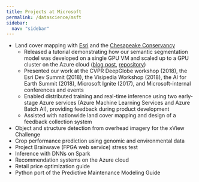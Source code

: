 ```yaml
---
title: Projects at Microsoft
permalink: /datascience/msft
sidebar:
  nav: "sidebar"
---
```


* Land cover mapping with <a href="https://www.esri.com">Esri</a> and the <a href="http://chesapeakeconservancy.org/">Chesapeake Conservancy</a>
    - Released a tutorial demonstrating how our semantic segmentation model was developed on a single GPU VM and scaled up to a GPU cluster on the Azure cloud ([blog post](https://blogs.technet.microsoft.com/machinelearning/2018/03/12/pixel-level-land-cover-classification-using-the-geo-ai-data-science-virtual-machine-and-batch-ai/), [repository](https://github.com/Azure/pixel_level_land_classification))
    - Presented our work at the CVPR DeepGlobe workshop (2018), the Esri Dev Summit (2018), the Visipedia Workshop (2018), the AI for Earth Summit (2018), Microsoft Ignite (2017), and Microsoft-internal conferences and events
    - Enabled distributed training and real-time inference using two early-stage Azure services (Azure Machine Learning Services and Azure Batch AI), providing feedback during product development
    - Assisted with nationwide land cover mapping and design of a feedback collection system
* Object and structure detection from overhead imagery for the xView Challenge
* Crop performance prediction using genomic and environmental data
* Project Brainwave (FPGA web service) stress test
* Inference with DNNs on Spark
* Recommendation systems on the Azure cloud
* Retail price optimization guide
* Python port of the Predictive Maintenance Modeling Guide

